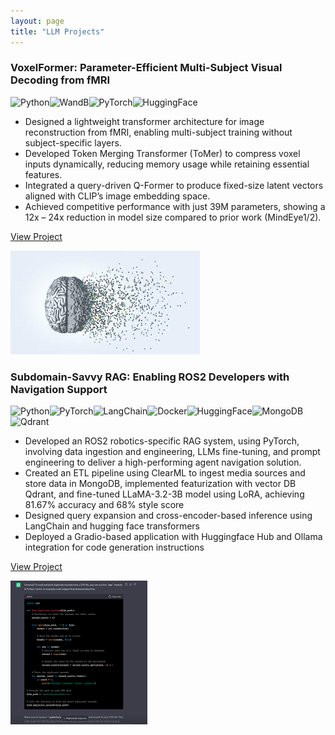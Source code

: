 ```yaml
---
layout: page
title: "LLM Projects"
---
```


<div class="project-card">
  <div class="project-card-content">
    <h3>VoxelFormer: Parameter-Efficient Multi-Subject Visual Decoding from fMRI</h3>
      <img src="https://img.shields.io/badge/Python-3776AB?style=flat&logo=python&logoColor=white" alt="Python"><img src="https://img.shields.io/badge/wandb-FFBE00?style=flat&logo=weightsandbiases&logoColor=black" alt="WandB"><img src="https://img.shields.io/badge/PyTorch-EE4C2C?style=flat&logo=pytorch&logoColor=white" alt="PyTorch"><img src="https://img.shields.io/badge/Hugging%20Face-FFD21E?style=flat&logo=huggingface&logoColor=black" alt="HuggingFace">
      <ul>
        <li>Designed a lightweight transformer architecture for image reconstruction from fMRI, enabling multi-subject training without subject-specific layers.</li>
        <li>Developed Token Merging Transformer (ToMer) to compress voxel inputs dynamically, reducing memory usage while retaining essential features.</li>
        <li>Integrated a query-driven Q-Former to produce fixed-size latent vectors aligned with CLIP’s image embedding space.</li>
        <li>Achieved competitive performance with just 39M parameters, showing a 12x – 24x reduction in model size compared to prior work (MindEye1/2).</li>
      </ul>
      <p><a href="https://github.com/kushagrayadv/voxel-former">View Project</a></p>
  </div>
  <img src="/assets/projects/brain-decoding.jpg" alt="p2p" class="project-card-img" />
</div>

<div class="project-card">
  <div class="project-card-content">
    <h3>Subdomain-Savvy RAG: Enabling ROS2 Developers with Navigation Support</h3>
      <img src="https://img.shields.io/badge/Python-3776AB?style=flat&logo=python&logoColor=white" alt="Python"><img src="https://img.shields.io/badge/PyTorch-EE4C2C?style=flat&logo=pytorch&logoColor=white" alt="PyTorch"><img src="https://img.shields.io/badge/LangChain-121212?style=flat&logo=chainlink&logoColor=white" alt="LangChain"><img src="https://img.shields.io/badge/Docker-2496ED?style=flat&logo=docker&logoColor=white" alt="Docker"><img src="https://img.shields.io/badge/Hugging%20Face-FFD21E?style=flat&logo=huggingface&logoColor=black" alt="HuggingFace"><img src="https://img.shields.io/badge/MongoDB-47A248?style=flat&logo=mongodb&logoColor=white" alt="MongoDB"><img src="https://img.shields.io/badge/Qdrant-FF4F64.svg?style=flat&logo=qdrant&logoColor=white" alt="Qdrant">
      <ul>
        <li>Developed an ROS2 robotics-specific RAG system, using PyTorch, involving data ingestion and engineering, LLMs fine-tuning, and prompt engineering to deliver a high-performing agent navigation solution.</li>
        <li>Created an ETL pipeline using ClearML to ingest media sources and store data in MongoDB, implemented featurization with vector DB Qdrant, and fine-tuned LLaMA-3.2-3B model using LoRA, achieving 81.67% accuracy and 68% style score</li>
        <li>Designed query expansion and cross-encoder-based inference using LangChain and hugging face transformers</li>
        <li>Deployed a Gradio-based application with Huggingface Hub and Ollama integration for code generation instructions</li>
      </ul>
      <p><a href="https://github.com/kushagrayadv/ai-rag-system">View Project</a></p>
  </div>
  <img src="/assets/projects/p2p.png" alt="p2p" class="project-card-img" />
</div>
